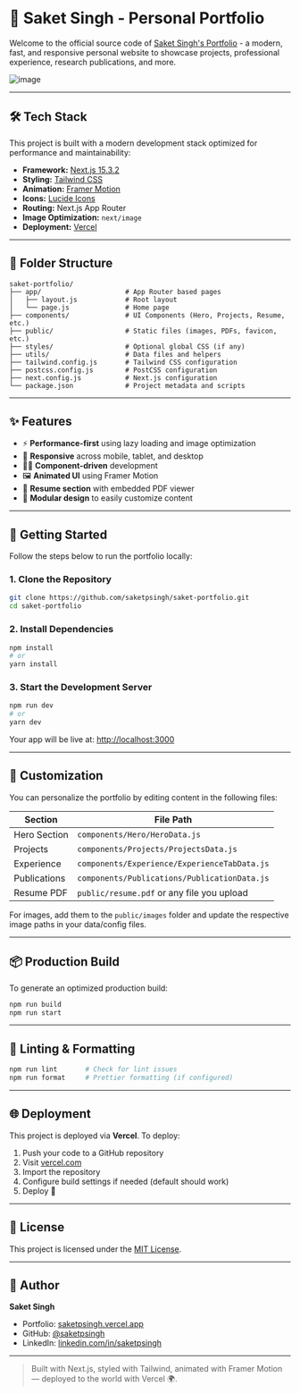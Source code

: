 # 💼 Saket Singh - Personal Portfolio

Welcome to the official source code of [Saket Singh's Portfolio](https://saket-portfolio-one.vercel.app/) - a modern, fast, and responsive personal website to showcase projects, professional experience, research publications, and more.

![image](https://github.com/user-attachments/assets/fbc52bc3-bc83-4b29-b186-b0f8666580d0)

---

## 🛠️ Tech Stack

This project is built with a modern development stack optimized for performance and maintainability:

- **Framework:** [Next.js 15.3.2](https://nextjs.org/)
- **Styling:** [Tailwind CSS](https://tailwindcss.com/)
- **Animation:** [Framer Motion](https://www.framer.com/motion/)
- **Icons:** [Lucide Icons](https://lucide.dev/)
- **Routing:** Next.js App Router
- **Image Optimization:** `next/image`
- **Deployment:** [Vercel](https://vercel.com/)

---

## 📁 Folder Structure

```
saket-portfolio/
├── app/                     # App Router based pages
│   ├── layout.js            # Root layout
│   └── page.js              # Home page
├── components/              # UI Components (Hero, Projects, Resume, etc.)
├── public/                  # Static files (images, PDFs, favicon, etc.)
├── styles/                  # Optional global CSS (if any)
├── utils/                   # Data files and helpers
├── tailwind.config.js       # Tailwind CSS configuration
├── postcss.config.js        # PostCSS configuration
├── next.config.js           # Next.js configuration
└── package.json             # Project metadata and scripts
```

---

## ✨ Features

- ⚡ **Performance-first** using lazy loading and image optimization
- 📱 **Responsive** across mobile, tablet, and desktop
- 🧑‍💻 **Component-driven** development
- 🖼️ **Animated UI** using Framer Motion
- 📄 **Resume section** with embedded PDF viewer
- 🧩 **Modular design** to easily customize content

---

## 🚀 Getting Started

Follow the steps below to run the portfolio locally:

### 1. Clone the Repository

```bash
git clone https://github.com/saketpsingh/saket-portfolio.git
cd saket-portfolio
```

### 2. Install Dependencies

```bash
npm install
# or
yarn install
```

### 3. Start the Development Server

```bash
npm run dev
# or
yarn dev
```

Your app will be live at: [http://localhost:3000](http://localhost:3000)

---

## 🔧 Customization

You can personalize the portfolio by editing content in the following files:

| Section         | File Path                                       |
|-----------------|--------------------------------------------------|
| Hero Section    | `components/Hero/HeroData.js`                   |
| Projects        | `components/Projects/ProjectsData.js`          |
| Experience      | `components/Experience/ExperienceTabData.js`   |
| Publications    | `components/Publications/PublicationData.js`   |
| Resume PDF      | `public/resume.pdf` or any file you upload      |

For images, add them to the `public/images` folder and update the respective image paths in your data/config files.

---

## 📦 Production Build

To generate an optimized production build:

```bash
npm run build
npm run start
```

---

## 🧪 Linting & Formatting

```bash
npm run lint       # Check for lint issues
npm run format     # Prettier formatting (if configured)
```

---

## 🌐 Deployment

This project is deployed via **Vercel**. To deploy:

1. Push your code to a GitHub repository
2. Visit [vercel.com](https://vercel.com)
3. Import the repository
4. Configure build settings if needed (default should work)
5. Deploy 🚀

---

## 📄 License

This project is licensed under the [MIT License](https://github.com/saketpsingh/saket-portfolio/blob/main/LICENSE).

---

## 👤 Author

**Saket Singh**

- Portfolio: [saketpsingh.vercel.app](https://saketpsingh.vercel.app/)
- GitHub: [@saketpsingh](https://github.com/saketpsingh)
- LinkedIn: [linkedin.com/in/saketpsingh](https://linkedin.com/in/saketpsingh)

---

> Built with Next.js, styled with Tailwind, animated with Framer Motion — deployed to the world with Vercel 🌍.
